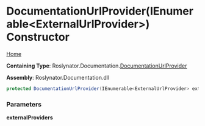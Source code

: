 # DocumentationUrlProvider\(IEnumerable\<ExternalUrlProvider>\) Constructor

[Home](../../../../README.md#_top)

**Containing Type**: Roslynator\.Documentation\.[DocumentationUrlProvider](../README.md#_top)

**Assembly**: Roslynator\.Documentation\.dll

```csharp
protected DocumentationUrlProvider(IEnumerable<ExternalUrlProvider> externalProviders = null)
```

### Parameters

**externalProviders**